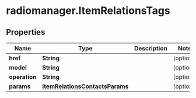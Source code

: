# radiomanager.ItemRelationsTags

## Properties

Name | Type | Description | Notes
------------ | ------------- | ------------- | -------------
**href** | **String** |  | [optional] 
**model** | **String** |  | [optional] 
**operation** | **String** |  | [optional] 
**params** | [**ItemRelationsContactsParams**](ItemRelationsContactsParams.md) |  | [optional] 


